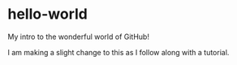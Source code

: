 # hello-world
My intro to the wonderful world of GitHub!

I am making a slight change to this as I follow along with a tutorial. 
